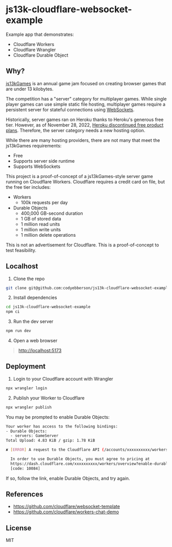# js13k-cloudflare-websocket-example

Example app that demonstrates:

- Cloudflare Workers
- Cloudflare Wrangler
- Cloudflare Durable Object

## Why?

[js13kGames](https://js13kgames.com/) is an annual game jam focused on creating browser games that are under 13 kilobytes.

The competition has a "server" category for multiplayer games. While single player games can use simple static file hosting, multiplayer games require a persistent server for stateful connections using [WebSockets](https://developer.mozilla.org/en-US/docs/Web/API/WebSockets_API).

Historically, server games ran on Heroku thanks to Heroku's generous free tier. However, as of November 28, 2022, [Heroku discontinued free product plans](https://blog.heroku.com/next-chapter). Therefore, the server category needs a new hosting option.

While there are many hosting providers, there are not many that meet the js13kGames requirements:

- Free
- Supports server side runtime
- Supports WebSockets

This project is a proof-of-concept of a js13kGames-style server game running on Cloudflare Workers. Cloudflare requires a credit card on file, but the free tier includes:

- Workers
  - 100k requests per day
- Durable Objects
  - 400,000 GB-second duration
  - 1 GB of stored data
  - 1 million read units
  - 1 million write units
  - 1 million delete operations

This is not an advertisement for Cloudflare. This is a proof-of-concept to test feasibility.

## Localhost

1. Clone the repo

```bash
git clone git@github.com:codyebberson/js13k-cloudflare-websocket-example.git
```

2. Install dependencies

```bash
cd js13k-cloudflare-websocket-example
npm ci
```

3. Run the dev server

```bash
npm run dev
```

4. Open a web browser

> <http://localhost:5173>

## Deployment

1. Login to your Cloudflare account with Wrangler

```bash
npx wrangler login
```

2. Publish your Worker to Cloudflare

```bash
npx wrangler publish
```

You may be prompted to enable Durable Objects:

```bash
Your worker has access to the following bindings:
- Durable Objects:
  - servers: GameServer
Total Upload: 4.83 KiB / gzip: 1.78 KiB

✘ [ERROR] A request to the Cloudflare API (/accounts/xxxxxxxxxx/workers/scripts/js13k-cloudflare-websocket-example) failed.

  In order to use Durable Objects, you must agree to pricing at
  https://dash.cloudflare.com/xxxxxxxxxx/workers/overview?enable-durable-objects
  [code: 10084]
```

If so, follow the link, enable Durable Objects, and try again.

## References

- https://github.com/cloudflare/websocket-template
- https://github.com/cloudflare/workers-chat-demo

## License

MIT
